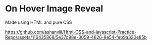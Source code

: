 # On Hover Image Reveal
Made using HTML and pure CSS

https://github.com/ashanviii/Html-CSS-and-javascript-Practice-Repo/assets/116435868/5e37d98e-3059-4826-8e54-feb9a320e85b

